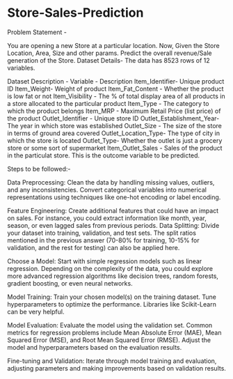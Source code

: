 # Store-Sales-Prediction
Problem Statement -

You are opening a new Store at a particular location. Now, Given the Store Location, Area, Size and other
params. Predict the overall revenue/Sale generation of the Store.
Dataset Details- The data has 8523 rows of 12 variables.

Dataset Description -
Variable - Description
Item_Identifier- Unique product ID
Item_Weight- Weight of product
Item_Fat_Content - Whether the product is low fat or not
Item_Visibility - The % of total display area of all products in a store allocated to the particular product
Item_Type - The category to which the product belongs
Item_MRP - Maximum Retail Price (list price) of the product
Outlet_Identifier - Unique store ID
Outlet_Establishment_Year- The year in which store was established
Outlet_Size - The size of the store in terms of ground area covered
Outlet_Location_Type- The type of city in which the store is located
Outlet_Type- Whether the outlet is just a grocery store or some sort of supermarket
Item_Outlet_Sales - Sales of the product in the particulat store. This is the outcome variable to be
predicted.

Steps to be followed:-

Data Preprocessing: Clean the data by handling missing values, outliers, and any inconsistencies.
Convert categorical variables into numerical representations using techniques like one-hot encoding
or label encoding.

Feature Engineering: Create additional features that could have an impact on sales. For instance,
you could extract information like month, year, season, or even lagged sales from previous periods.
Data Splitting: Divide your dataset into training, validation, and test sets. The split ratios mentioned
in the previous answer (70-80% for training, 10-15% for validation, and the rest for testing) can also
be applied here.

Choose a Model: Start with simple regression models such as linear regression. Depending on the
complexity of the data, you could explore more advanced regression algorithms like decision trees,
random forests, gradient boosting, or even neural networks.

Model Training: Train your chosen model(s) on the training dataset. Tune hyperparameters to
optimize the performance. Libraries like Scikit-Learn can be very helpful.

Model Evaluation: Evaluate the model using the validation set. Common metrics for regression
problems include Mean Absolute Error (MAE), Mean Squared Error (MSE), and Root Mean Squared
Error (RMSE). Adjust the model and hyperparameters based on the evaluation results.

Fine-tuning and Validation: Iterate through model training and evaluation, adjusting parameters and
making improvements based on validation results.
